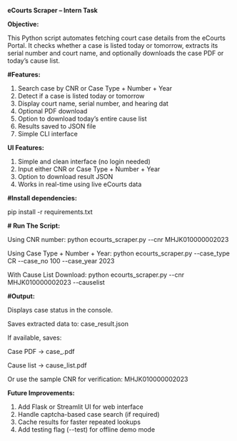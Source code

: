 **eCourts Scraper – Intern Task**

 **Objective:**

This Python script automates fetching court case details from the eCourts Portal.
It checks whether a case is listed today or tomorrow, extracts its serial number and court name, and optionally downloads the case PDF or today’s cause list.

**#Features:**

  1. Search case by CNR or Case Type + Number + Year
  2. Detect if a case is listed today or tomorrow
  3. Display court name, serial number, and hearing dat
  4. Optional PDF download
  5. Option to download today’s entire cause list
  6. Results saved to JSON file
  7. Simple CLI interface

**UI Features:**

  1. Simple and clean interface (no login needed)
  2. Input either CNR or Case Type + Number + Year
  3. Option to download result JSON
  4. Works in real-time using live eCourts data

**#Install dependencies:**

pip install -r requirements.txt

**# Run The Script:**

Using CNR number: python ecourts_scraper.py --cnr MHJK010000002023

Using Case Type + Number + Year: python ecourts_scraper.py --case_type CR --case_no 100 --case_year 2023

With Cause List Download: python ecourts_scraper.py --cnr MHJK010000002023 --causelist

**#Output:**

Displays case status in the console.

Saves extracted data to:  case_result.json

If available, saves:

Case PDF → case_<number>.pdf

Cause list → cause_list.pdf

Or use the sample CNR for verification: MHJK010000002023

**Future Improvements:**

  1. Add Flask or Streamlit UI for web interface
  2. Handle captcha-based case search (if required)
  3. Cache results for faster repeated lookups
  4. Add testing flag (--test) for offline demo mode
